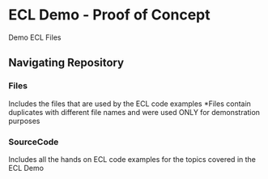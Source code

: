 # ECL Demo - Proof of Concept

Demo ECL Files


## Navigating Repository

### Files
Includes the files that are used by the ECL code examples
*Files contain duplicates with different file names and were used ONLY for demonstration purposes

### SourceCode
Includes all the hands on ECL code examples for the topics covered in the ECL Demo
